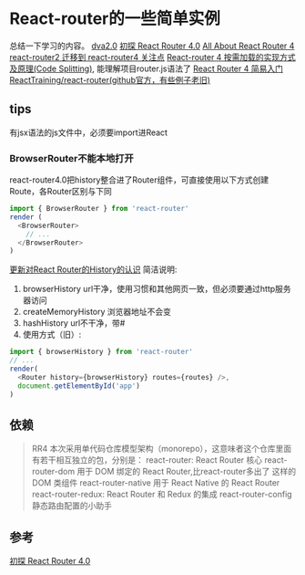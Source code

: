 # React-router的一些简单实例
总结一下学习的内容。
[dva2.0](https://github.com/sorrycc/blog/issues/48)
[初探 React Router 4.0](http://www.jianshu.com/p/e3adc9b5f75c)
[All About React Router 4](https://css-tricks.com/react-router-4/)
[react-router2 迁移到 react-router4 关注点](https://github.com/gmfe/blog/issues/6)
[React-router 4 按需加载的实现方式及原理(Code Splitting)](https://segmentfault.com/a/1190000009539836), 能理解项目router.js语法了
[React Router 4 简易入门](https://segmentfault.com/a/1190000010174260)
[ReactTraining/react-router(github官方，有些例子老旧)](https://github.com/ReactTraining/react-router)
## tips
有jsx语法的js文件中，必须要import进React
### BrowserRouter不能本地打开
react-router4.0把history整合进了Router组件，可直接使用以下方式创建Route，各Router区别与下同
```javascript
import { BrowserRouter } from 'react-router'
render (
  <BrowserRouter>
    // ... 
  </BrowserRouter>
)
```
[更新对React Router的History的认识](http://levy.work/2017-01-09-update-knowledge-of-react-router-history/)
简洁说明:
1. browserHistory url干净，使用习惯和其他网页一致，但必须要通过http服务器访问
2. createMemoryHistory 浏览器地址不会变
3. hashHistory url不干净，带#
4. 使用方式（旧）:
```javascript
import { browserHistory } from 'react-router'
// ...
render(
  <Router history={browserHistory} routes={routes} />,
  document.getElementById('app')
)
```

## 依赖
> RR4 本次采用单代码仓库模型架构（monorepo），这意味者这个仓库里面有若干相互独立的包，分别是：
react-router: React Router 核心
react-router-dom 用于 DOM 绑定的 React Router,比react-router多出了 <Link> <BrowserRouter> 这样的 DOM 类组件
react-router-native 用于 React Native 的 React Router
react-router-redux: React Router 和 Redux 的集成
react-router-config 静态路由配置的小助手

## 参考
[初探 React Router 4.0](http://www.jianshu.com/p/e3adc9b5f75c)
